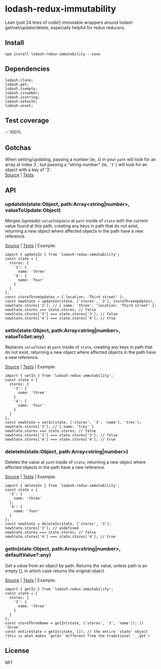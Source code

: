 # lodash-redux-immutability
Lean (just 24 lines of code!) immutable wrappers around lodash get/set/update/delete, especially helpful for redux reducers.


## Install
```
npm install lodash-redux-immutability --save
```


## Dependencies
```
lodash.clone;
lodash.get;
lodash.isempty;
lodash.isnumber;
lodash.isstring;
lodash.setwith;
lodash.unset;
```


## Test coverage
✅ 100%


## Gotchas
When setting/updating, passing a number (ie, `3`) in your `path` will look for an array at index 3 , but passing a "string-number" (ie, `'3'`) will look for an object with a key of '3'.
<br/>
[Source](https://github.com/sarink/lodash-redux-immutability/blob/master/src/lodash-redux-immutability/lodash-redux-immutability.ts#L21)
|
[Tests](https://github.com/sarink/lodash-redux-immutability/blob/master/src/tests/updateIn-tests.ts#L87-L204)


## API

### updateIn(state:Object, path:Array<string|number>, valueToUpdate:Object)
Merges (spreads) `valueToUpdate` at `path` inside of `state` with the current value found at this path, creating any keys in path that do not exist, returning a new object where affected objects in the path have a new reference.

[Source](https://github.com/sarink/lodash-redux-immutability/blob/master/src/lodash-redux-immutability/lodash-redux-immutability.ts#L27)
|
[Tests](https://github.com/sarink/lodash-redux-immutability/blob/master/src/tests/updateIn-tests.ts)
|
Example:
```
import { updateIn } from 'lodash-redux-immutability';
const state = {
  stores: {
    '3': {
      name: 'three'
    '4': {
      name: 'four'
    }
  }
};
const storeThreeUpdates = { location: 'Third street' };
const newState = updateIn(state, ['stores', '3'], storeThreeUpdates);
newState.stores['3']; // { name: 'three', 'location: 'Third street' };
newState.stores === state.stores; // false
newState.stores['3'] === state.stores['3']; // false
newState.stores['4'] === state.stores['4']; // true
```


### setIn(state:Object, path:Array<string|number>, valueToSet:any)
Replaces `valueToSet` at `path` inside of `state`, creating any keys in path that do not exist, returning a new object where affected objects in the path have a new reference.

[Source](https://github.com/sarink/lodash-redux-immutability/blob/master/src/lodash-redux-immutability/lodash-redux-immutability.ts#L17)
|
[Tests](https://github.com/sarink/lodash-redux-immutability/blob/master/src/tests/setIn-tests.ts)
|
Example:
```
import { setIn } from 'lodash-redux-immutability';
const state = {
  stores: {
    '3': {
      name: 'three'
    }
    '4': {
      name: 'four'
    }
  }
};
const newState = setIn(state, ['stores', '3', 'name'], 'tres');
newState.stores['3']; // { name: 'tres' }
newState.stores === state.stores; // false
newState.stores['3'] === state.stores['3']; // false
newState.stores['4'] === state.stores['4']; // true
```


### deleteIn(state:Object, path:Array<string|number>)
Deletes the value at `path` inside of `state`, returning a new object where affected objects in the path have a new reference.

[Source](https://github.com/sarink/lodash-redux-immutability/blob/master/src/lodash-redux-immutability/lodash-redux-immutability.ts#L34)
|
[Tests](https://github.com/sarink/lodash-redux-immutability/blob/master/src/tests/deleteIn-tests.ts)
|
Example:
```
import { deleteIn } from 'lodash-redux-immutability';
const state = {
  '3': {
    name: 'three'
  },
  '4': {
    name: 'four'
  }
};
const newState = deleteIn(state, ['stores', '3'];
newState.stores['3']; // undefined
newState.stores === state.stores; // false
newState.stores['4'] === state.stores['4']; // true
```


### getIn(state:Object, path:Array<string|number>, defaultValue?:any)
Get a value from an object by path. Returns the value, unless path is an empty [], in which case returns the original object

[Source](https://github.com/sarink/lodash-redux-immutability/blob/master/src/lodash-redux-immutability/lodash-redux-immutability.ts#L13)
|
[Tests](https://github.com/sarink/lodash-redux-immutability/blob/master/src/tests/getIn-tests.ts)
|
Example:
```
import { getIn } from 'lodash-redux-immutability';
const state = {
  stores: {
    '3': {
      name: 'three'
    }
  }
};
const storeThreeName = getIn(state, ['stores', '3', 'name']); // 'three'
const entireState = getIn(state, []); // the entire 'state' object (this is what makes `getIn` different from the traditional `_.get`)
```

## License
MIT
